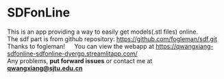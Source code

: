 # SDFonLine
This is an app providing a way to easily get models(.stl files) online.
&emsp;  
The sdf part is from github repository: https://github.com/fogleman/sdf.git
Thanks to fogleman!
&emsp;
You can view the webapp at https://qwangxiang-sdfonline-sdfonline-dyergp.streamlitapp.com/  
Any problems, **put forward issues** or contact me at **qwangxiang@sjtu.edu.cn**
